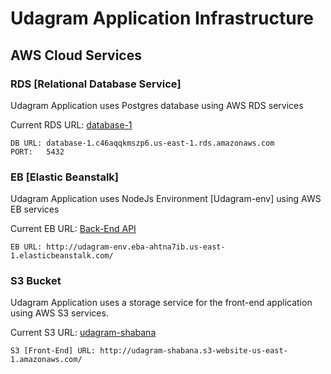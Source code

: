 # Udagram Application Infrastructure

## AWS Cloud Services

### RDS [Relational Database Service]

Udagram Application uses Postgres database using AWS RDS services

Current RDS URL: [database-1](database-1.c46aqqkmszp6.us-east-1.rds.amazonaws.com)
```
DB URL: database-1.c46aqqkmszp6.us-east-1.rds.amazonaws.com
PORT:   5432
```
### EB [Elastic Beanstalk]

Udagram Application uses NodeJs Environment [Udagram-env] using AWS EB services

Current EB URL: [Back-End API](http://udagram-env.eba-ahtna7ib.us-east-1.elasticbeanstalk.com/)

```
EB URL: http://udagram-env.eba-ahtna7ib.us-east-1.elasticbeanstalk.com/
```

### S3 Bucket

Udagram Application uses a storage service for the front-end application using AWS S3 services.

Current S3 URL: [udagram-shabana](http://udagram-shabana.s3-website-us-east-1.amazonaws.com/)

```
S3 [Front-End] URL: http://udagram-shabana.s3-website-us-east-1.amazonaws.com/
```